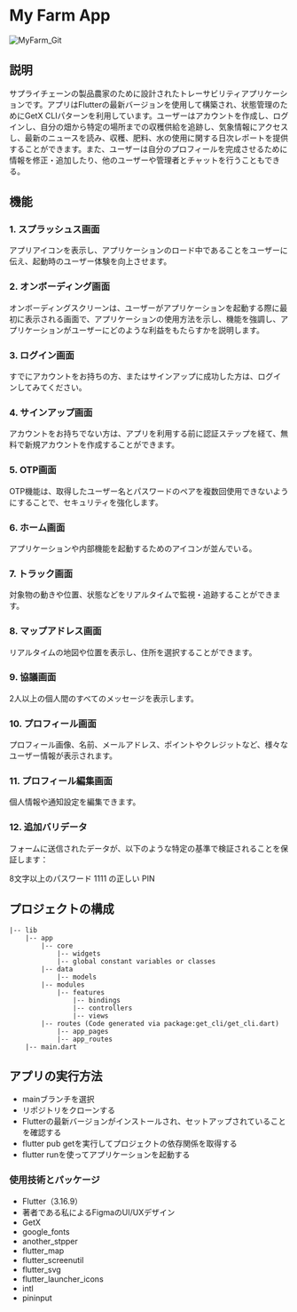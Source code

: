 # My Farm App

![MyFarm_Git](https://github.com/Kelposs/my_farm/assets/105833652/5a88c554-6b6b-4c09-9fbb-6406081bce98)

## 説明
サプライチェーンの製品農家のために設計されたトレーサビリティアプリケーションです。アプリはFlutterの最新バージョンを使用して構築され、状態管理のためにGetX CLIパターンを利用しています。ユーザーはアカウントを作成し、ログインし、自分の畑から特定の場所までの収穫供給を追跡し、気象情報にアクセスし、最新のニュースを読み、収穫、肥料、水の使用に関する日次レポートを提供することができます。また、ユーザーは自分のプロフィールを完成させるために情報を修正・追加したり、他のユーザーや管理者とチャットを行うこともできる。

## 機能
### 1. スプラッシュス画面
アプリアイコンを表示し、アプリケーションのロード中であることをユーザーに伝え、起動時のユーザー体験を向上させます。

### 2. オンボーディング画面
オンボーディングスクリーンは、ユーザーがアプリケーションを起動する際に最初に表示される画面で、アプリケーションの使用方法を示し、機能を強調し、アプリケーションがユーザーにどのような利益をもたらすかを説明します。

### 3. ログイン画面
すでにアカウントをお持ちの方、またはサインアップに成功した方は、ログインしてみてください。

### 4. サインアップ画面
アカウントをお持ちでない方は、アプリを利用する前に認証ステップを経て、無料で新規アカウントを作成することができます。

### 5. OTP画面
OTP機能は、取得したユーザー名とパスワードのペアを複数回使用できないようにすることで、セキュリティを強化します。

### 6. ホーム画面
アプリケーションや内部機能を起動するためのアイコンが並んでいる。

### 7. トラック画面
対象物の動きや位置、状態などをリアルタイムで監視・追跡することができます。

### 8. マップアドレス画面
リアルタイムの地図や位置を表示し、住所を選択することができます。

### 9. 協議画面
2人以上の個人間のすべてのメッセージを表示します。

### 10. プロフィール画面
プロフィール画像、名前、メールアドレス、ポイントやクレジットなど、様々なユーザー情報が表示されます。

### 11. プロフィール編集画面
個人情報や通知設定を編集できます。

### 12. 追加バリデータ
フォームに送信されたデータが、以下のような特定の基準で検証されることを保証します：

8文字以上のパスワード
1111 の正しい PIN

## プロジェクトの構成
```
|-- lib
    |-- app
        |-- core
            |-- widgets
            |-- global constant variables or classes
        |-- data
            |-- models
        |-- modules
            |-- features
                |-- bindings
                |-- controllers
                |-- views
        |-- routes (Code generated via package:get_cli/get_cli.dart)
            |-- app_pages
            |-- app_routes
    |-- main.dart
```
## アプリの実行方法
- mainブランチを選択
- リポジトリをクローンする
- Flutterの最新バージョンがインストールされ、セットアップされていることを確認する
- flutter pub getを実行してプロジェクトの依存関係を取得する
- flutter runを使ってアプリケーションを起動する
### 使用技術とパッケージ
- Flutter（3.16.9）
- 著者である私によるFigmaのUI/UXデザイン
- GetX
- google_fonts
- another_stpper
- flutter_map
- flutter_screenutil
- flutter_svg
- flutter_launcher_icons
- intl
- pininput
